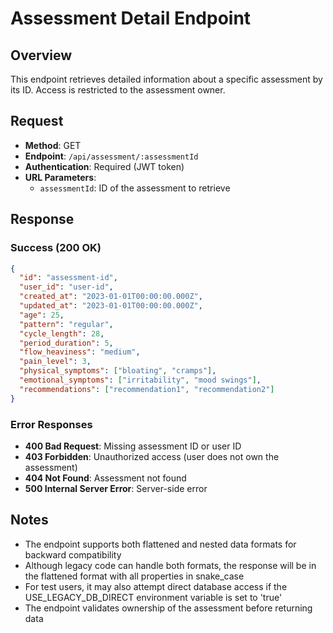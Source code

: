 # Assessment Detail Endpoint

## Overview
This endpoint retrieves detailed information about a specific assessment by its ID. Access is restricted to the assessment owner.

## Request
- **Method**: GET
- **Endpoint**: `/api/assessment/:assessmentId`
- **Authentication**: Required (JWT token)
- **URL Parameters**:
  - `assessmentId`: ID of the assessment to retrieve

## Response

### Success (200 OK)
```json
{
  "id": "assessment-id",
  "user_id": "user-id",
  "created_at": "2023-01-01T00:00:00.000Z",
  "updated_at": "2023-01-01T00:00:00.000Z",
  "age": 25,
  "pattern": "regular",
  "cycle_length": 28,
  "period_duration": 5,
  "flow_heaviness": "medium",
  "pain_level": 3,
  "physical_symptoms": ["bloating", "cramps"],
  "emotional_symptoms": ["irritability", "mood swings"],
  "recommendations": ["recommendation1", "recommendation2"]
}
```

### Error Responses
- **400 Bad Request**: Missing assessment ID or user ID
- **403 Forbidden**: Unauthorized access (user does not own the assessment)
- **404 Not Found**: Assessment not found
- **500 Internal Server Error**: Server-side error

## Notes
- The endpoint supports both flattened and nested data formats for backward compatibility
- Although legacy code can handle both formats, the response will be in the flattened format with all properties in snake_case
- For test users, it may also attempt direct database access if the USE_LEGACY_DB_DIRECT environment variable is set to 'true'
- The endpoint validates ownership of the assessment before returning data 